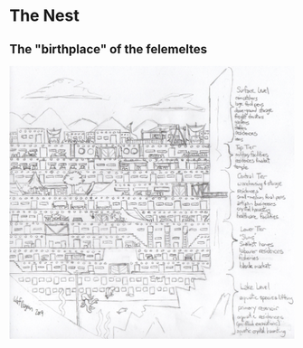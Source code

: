 # The Nest
## The "birthplace" of the felemeltes
 ![The multi-layered Nest city](pics/Nest_Cutaway%20by%20Worf.jpg)
